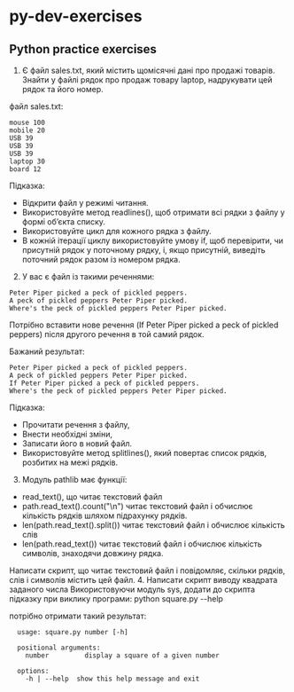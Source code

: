 # py-dev-exercises
## Python practice exercises

1. Є файл sales.txt, який містить щомісячні дані про продажі товарів. Знайти у файлі рядок про продаж товару laptop, надрукувати цей рядок та його номер. 

файл sales.txt: 
```
mouse 100
mobile 20
USB 39
USB 39
USB 39
laptop 30
board 12
```

Підказка: 
- Відкрити файл у режимі читання. 
- Використовуйте метод readlines(), щоб отримати всі рядки з файлу у формі об’єкта списку.
- Використовуйте цикл для кожного рядка з файлу.
- В кожній ітерації циклу використовуйте умову if, щоб перевірити, чи присутній рядок у поточному рядку, і, якщо присутній, виведіть поточний рядок разом із номером рядка.

2. У вас є файл із такими реченнями: 

```
Peter Piper picked a peck of pickled peppers. 
A peck of pickled peppers Peter Piper picked. 
Where's the peck of pickled peppers Peter Piper picked.
```

Потрібно вставити нове речення (If Peter Piper picked a peck of pickled peppers) після другого речення в той самий рядок. 

Бажаний результат: 

```
Peter Piper picked a peck of pickled peppers. 
A peck of pickled peppers Peter Piper picked. 
If Peter Piper picked a peck of pickled peppers.
Where's the peck of pickled peppers Peter Piper picked.
```

Підказка:
- Прочитати речення з файлу,
- Внести необхідні зміни,
- Записати його в новий файл. 
- Використовуйте метод splitlines(), який повертає список рядків, розбитих на межі рядків.


3. Модуль pathlib має функції: 
- read_text(), що читає текстовий файл 
- path.read_text().count("\n") читає текстовий файл і обчислює кількість рядків шляхом підрахунку рядків.
- len(path.read_text().split()) читає текстовий файл і обчислює кількість слів
- len(path.read_text()) читає текстовий файл і обчислює кількість символів, знаходячи довжину рядка.

Написати скрипт, що читає текстовий файл і повідомляє, скільки рядків, слів і символів містить цей файл. 
4. Написати скрипт виводу квадрата заданого числа
Використовуючи модуль sys, додати до скрипта підказку при виклику програми: python square.py --help

потрібно отримати такий результат:
```
  usage: square.py number [-h]

  positional arguments:
    number         display a square of a given number

  options:
    -h | --help  show this help message and exit

```
